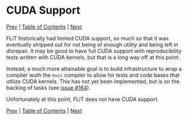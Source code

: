 # CUDA Support

[Prev](mpi-support.md)
|
[Table of Contents](README.md)
|
[Next](run-wrapper-and-hpc-support.md)

FLiT historically had limited CUDA support, so much so that it was eventually
stripped out for not being of enough utility and being left in disrepair.  It
may be good to have full CUDA support with reproducibility tests written with
CUDA kernels, but that is a long way off at this point.

Instead, a much more attainable goal is to build infrastructure to wrap a
compiler wuth the `nvcc` compiler to allow for tests and code bases that
utilize CUDA kernels.  This has not yet been implemented, but is on the backlog
of tasks (see [issue #164](https://github.com/PRUNERS/FLiT/issues/164)).

Unfortunately at this point, FLiT does not have CUDA support.


[Prev](mpi-support.md)
|
[Table of Contents](README.md)
|
[Next](run-wrapper-and-hpc-support.md)
